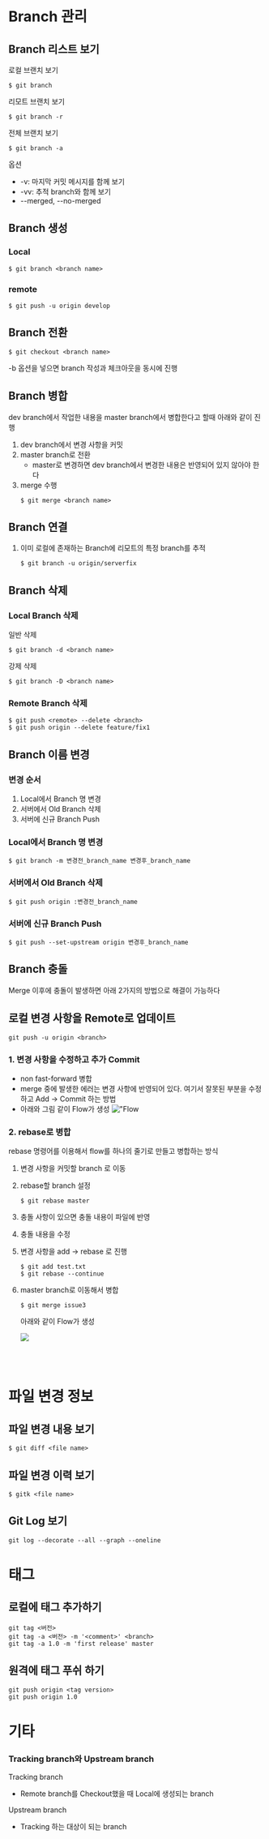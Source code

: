 # Branch 관리
## Branch 리스트 보기
로컬 브랜치 보기
```console
$ git branch
```

리모트 브랜치 보기
```console
$ git branch -r
```

전체 브랜치 보기
```console
$ git branch -a
```

옵션
- -v: 마지막 커밋 메시지를 함께 보기
- -vv: 추적 branch와 함께 보기
- --merged, --no-merged

## Branch 생성
### Local
```console
$ git branch <branch name>
```

### remote
```console
$ git push -u origin develop
```


## Branch 전환
```console
$ git checkout <branch name>
```
-b 옵션을 넣으면 branch 작성과 체크아웃을 동시에 진행

## Branch 병합
dev branch에서 작업한 내용을 master branch에서 병합한다고 할때 아래와 같이 진행

1. dev branch에서 변경 사항을 커밋
2. master branch로 전환
   - master로 변경하면 dev branch에서 변경한 내용은 반영되어 있지 않아야 한다
3. merge 수행
   ```console
   $ git merge <branch name>
   ```
   
## Branch 연결
1. 이미 로컬에 존재하는 Branch에 리모트의 특정 branch를 추적
   ```console
   $ git branch -u origin/serverfix
   ```

## Branch 삭제
### Local Branch 삭제
일반 삭제
```console
$ git branch -d <branch name>
```
강제 삭제
```console
$ git branch -D <branch name>
```

### Remote Branch 삭제
```console
$ git push <remote> --delete <branch>
$ git push origin --delete feature/fix1
```

## Branch 이름 변경
### 변경 순서
1. Local에서 Branch 명 변경
2. 서버에서 Old Branch 삭제
3. 서버에 신규 Branch Push

### Local에서 Branch 명 변경
```console
$ git branch -m 변경전_branch_name 변경후_branch_name
```
### 서버에서 Old Branch 삭제
```console
$ git push origin :변경전_branch_name
```
### 서버에 신규 Branch Push
```console
$ git push --set-upstream origin 변경후_branch_name
```

## Branch 충돌
Merge 이후에 충돌이 발생하면 아래 2가지의 방법으로 해결이 가능하다

## 로컬 변경 사항을 Remote로 업데이트
```console
git push -u origin <branch>
```

### 1. 변경 사항을 수정하고 추가 Commit
- non fast-forward 병합
- merge 중에 발생한 에러는 변경 사항에 반영되어 있다. 여기서 잘못된 부분을 수정하고 Add -> Commit 하는 방법
- 아래와 그림 같이 Flow가 생성
!["Flow](https://backlog.com/git-tutorial/kr/img/post/stepup/capture_stepup2_7_2.png)

### 2. rebase로 병합
rebase 명령어를 이용해서 flow를 하나의 줄기로 만들고 병합하는 방식
1. 변경 사항을 커밋할 branch 로 이동
2. rebase할 branch 설정
   ```console
   $ git rebase master
   ```
3. 충돌 사항이 있으면 충돌 내용이 파일에 반영
4. 충돌 내용을 수정
5. 변경 사항을 add -> rebase 로 진행
   ```console
   $ git add test.txt
   $ git rebase --continue
   ```
6. master branch로 이동해서 병합
   ```console
   $ git merge issue3
   ```
   아래와 같이 Flow가 생성
   
   ![](https://backlog.com/git-tutorial/kr/img/post/stepup/capture_stepup2_8_2.png)

<br>
<br>

# 파일 변경 정보
## 파일 변경 내용 보기
```console
$ git diff <file name>
```

## 파일 변경 이력 보기
```console
$ gitk <file name>
```

## Git Log 보기
```console
git log --decorate --all --graph --oneline
```

# 태그
## 로컬에 태그 추가하기
```console
git tag <버전>
git tag -a <버전> -m '<comment>' <branch>
git tag -a 1.0 -m 'first release' master
```
## 원격에 태그 푸쉬 하기
```console
git push origin <tag version>
git push origin 1.0
```

# 기타

### Tracking branch와 Upstream branch
Tracking branch
- Remote branch를 Checkout했을 때 Local에 생성되는 branch

Upstream branch
- Tracking 하는 대상이 되는 branch
